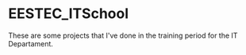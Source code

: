 # EESTEC_ITSchool
These are some projects that I've done in the training period for the IT Departament.
